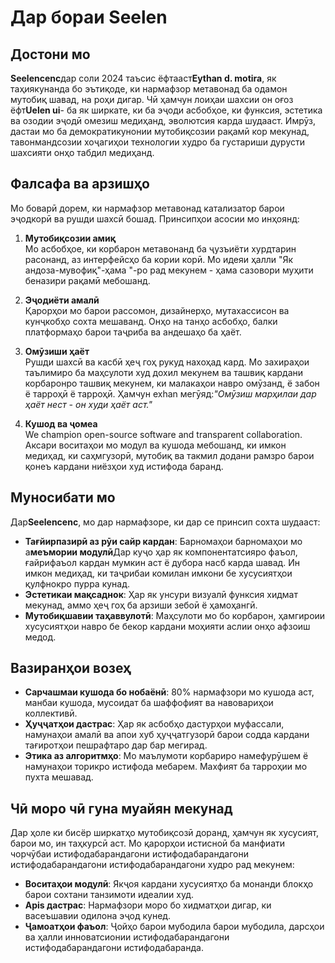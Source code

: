 # Дар бораи Seelen

## Достони мо

**Seelencenc**дар соли 2024 таъсис ёфтааст**Eythan d. motira**, як таҳиякунанда
бо эътиқоде, ки нармафзор метавонад ба одамон мутобиқ шавад, на роҳи дигар. Чӣ
ҳамчун лоиҳаи шахсии он оғоз ёфт**Uelen ui**- ба як ширкате, ки ба эҷоди
асбобҳое, ки функсия, эстетика ва озодии эҷодӣ омезиш медиҳанд, эволютсия карда
шудааст. Имрӯз, дастаи мо ба демократикунонии мутобиқсозии рақамӣ кор мекунад,
тавонмандсозии хоҷагиҳои технологии худро ба густариши дурусти шахсияти онҳо
табдил медиҳанд.

## Фалсафа ва арзишҳо

Мо боварӣ дорем, ки нармафзор метавонад катализатор барои эҷодкорӣ ва рушди
шахсӣ бошад. Принсипҳои асосии мо инҳоянд:

1. **Мутобиқсозии амиқ**\
   Мо асбобҳое, ки корбарон метавонанд ба ҷузъиёти хурдтарин расонанд, аз
   интерфейсҳо ба кории корӣ. Мо идеяи ҳалли "Як андоза-мувофиқ"-ҳама "-ро рад
   мекунем - ҳама сазовори муҳити беназири рақамӣ мебошанд.

2. **Эҷодиёти амалӣ**\
   Қарорҳои мо барои рассомон, дизайнерҳо, мутахассисон ва кунҷкобҳо сохта
   мешаванд. Онҳо на танҳо асбобҳо, балки платформаҳо барои таҷриба ва андешаҳо
   ба ҳаёт.

3. **Омӯзиши ҳаёт**\
   Рушди шахсӣ ва касбӣ ҳеҷ гоҳ рукуд нахоҳад кард. Мо захираҳои таълимиро ба
   маҳсулоти худ дохил мекунем ва ташвиқ кардани корбаронро ташвиқ мекунем, ки
   малакаҳои навро омӯзанд, ё забон ё тарроҳӣ ё тарроҳӣ. Ҳамчун exhan
   мегӯяд:_"Омӯзиш марҳилаи дар ҳаёт нест - он худи ҳаёт аст."_

4. **Кушод ва ҷомеа**\
   We champion open-source software and transparent collaboration. Аксари
   воситаҳои мо модул ва кушода мебошанд, ки имкон медиҳад, ки саҳмгузорӣ,
   мутобиқ ва такмил додани рамзро барои қонеъ кардани ниёзҳои худ истифода
   баранд.

## Муносибати мо

Дар**Seelencenc**, мо дар нармафзоре, ки дар се принсип сохта шудааст:

- **Тағйирпазирӣ аз рӯи сайр кардан**: Барномаҳои барномаҳои мо а**меъмории
  модулӣ**Дар куҷо ҳар як компонентатсияро фаъол, ғайрифаъол кардан мумкин аст ё
  дубора насб карда шавад. Ин имкон медиҳад, ки таҷрибаи комилан имкони бе
  хусусиятҳои қулфнокро пурра кунад.
- **Эстетикаи мақсаднок**: Ҳар як унсури визуалӣ функсия хидмат мекунад, аммо
  ҳеҷ гоҳ ба арзиши зебоӣ ё ҳамоҳангӣ.
- **Мутобиқшавии таҳаввулотӣ**: Маҳсулоти мо бо корбарон, ҳамгироии хусусиятҳои
  навро бе бекор кардани моҳияти аслии онҳо афзоиш медод.

## Вазиранҳои возеҳ

- **Сарчашмаи кушода бо нобаёнӣ**: 80% нармафзори мо кушода аст, манбаи кушода,
  мусоидат ба шаффофият ва навовариҳои коллективӣ.
- **Ҳуҷҷатҳои дастрас**: Ҳар як асбобҳо дастурҳои муфассали, намунаҳои амалӣ ва
  апои хуб ҳуҷҷатгузорӣ барои содда кардани тағиротҳои пешрафтаро дар бар
  мегирад.
- **Этика аз алгоритмҳо**: Мо маълумоти корбариро намефурӯшем ё намунаҳои
  торикро истифода мебарем. Махфият ба тарроҳии мо пухта мешавад.

## Чӣ моро чӣ гуна муайян мекунад

Дар ҳоле ки бисёр ширкатҳо мутобиқсозӣ доранд, ҳамчун як хусусият, барои мо, ин
таҳкурсӣ аст. Мо қарорҳои истисноӣ ба манфиати чорчӯбаи истифодабарандагони
истифодабарандагони истифодабарандагони истифодабарандагони худро рад мекунем:

- **Воситаҳои модулӣ**: Якҷоя кардани хусусиятҳо ба монанди блокҳо барои сохтани
  танзимоти идеалии худ.
- **Apis дастрас**: Нармафзори моро бо хидматҳои дигар, ки васеъшавии одилона
  эҷод кунед.
- **Ҷамоатҳои фаъол**: Ҷойҳо барои мубодила барои мубодила, дарсҳои ва ҳалли
  инноватсионии истифодабарандагони истифодабарандагони истифодабаранда.
